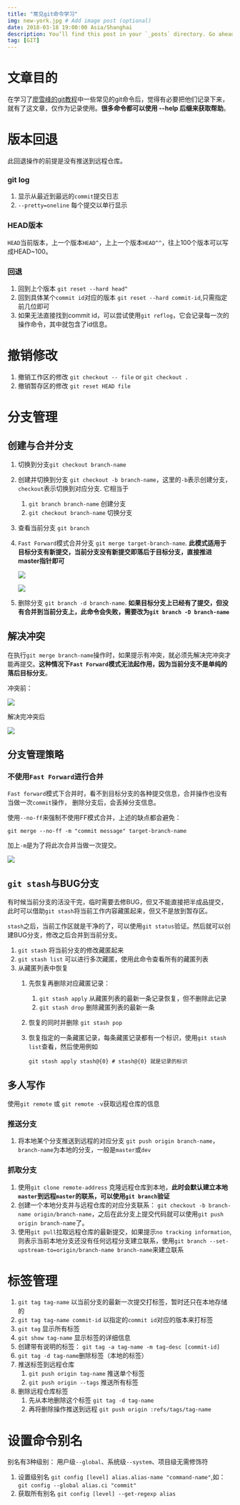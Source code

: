 ```yaml
---
title: "常见git命令学习"
img: new-york.jpg # Add image post (optional)
date: 2018-03-18 19:00:00 Asia/Shanghai
description: You’ll find this post in your `_posts` directory. Go ahead and edit it and re-build the site to see your changes. # Add post description (optional)
tag: [GIT]
---
```



# 文章目的

在学习了[廖雪峰的git教程](https://www.liaoxuefeng.com/wiki/0013739516305929606dd18361248578c67b8067c8c017b000)中一些常见的git命令后，觉得有必要把他们记录下来，就有了这文章，仅作为记录使用。**很多命令都可以使用 --help 后缀来获取帮助**。

# 版本回退

此回退操作的前提是没有推送到远程仓库。

### git log

1. 显示从最近到最远的`commit`提交日志
2. `--pretty=oneline`  每个提交以单行显示

### HEAD版本

`HEAD`当前版本，上一个版本`HEAD^`，上上一个版本`HEAD^^`，往上100个版本可以写成HEAD~100。

### 回退

1. 回到上个版本 `git reset --hard head^`
2. 回到具体某个`commit id`对应的版本 `git reset --hard commit-id`,只需指定前几位即可
3. 如果无法直接找到commit id，可以尝试使用`git reflog`，它会记录每一次的操作命令，其中就包含了id信息。

# 撤销修改

1. 撤销工作区的修改 `git checkout -- file` or `git checkout .`
2. 撤销暂存区的修改 `git reset HEAD file`

# 分支管理
## 创建与合并分支

1. 切换到分支`git checkout branch-name`
2. 创建并切换到分支 `git checkout -b branch-name`，这里的`-b`表示创建分支， `checkout`表示切换到对应分支. 它相当于
	1. `git branch branch-name` 创建分支
	2. `git checkout branch-name` 切换分支
3. 查看当前分支 `git branch`
4. `Fast Forward`模式合并分支 `git merge target-branch-name`. **此模式适用于目标分支有新提交，当前分支没有新提交即落后于目标分支，直接推进master指针即可**

	![](https://cdn.liaoxuefeng.com/cdn/files/attachments/0013849088235627813efe7649b4f008900e5365bb72323000/0)

	![](https://cdn.liaoxuefeng.com/cdn/files/attachments/00138490883510324231a837e5d4aee844d3e4692ba50f5000/0)

5. 删除分支 `git branch -d branch-name`. **如果目标分支上已经有了提交，但没有合并到当前分支上，此命令会失败，需要改为`git branch -D branch-name`**

## 解决冲突

在执行`git merge branch-name`操作时，如果提示有冲突，就必须先解决完冲突才能再提交。**这种情况下`Fast Forward`模式无法起作用，因为当前分支不是单纯的落后目标分支**。

冲突前：

![](https://cdn.liaoxuefeng.com/cdn/files/attachments/001384909115478645b93e2b5ae4dc78da049a0d1704a41000/0)

解决完冲突后

![](https://cdn.liaoxuefeng.com/cdn/files/attachments/00138490913052149c4b2cd9702422aa387ac024943921b000/0)

## 分支管理策略

### 不使用`Fast Forward`进行合并

`Fast forward`模式下合并时，看不到目标分支的各种提交信息，合并操作也没有当做一次`commit`操作，  删除分支后，会丢掉分支信息。

使用`--no-ff`来强制不使用FF模式合并，上述的缺点都会避免：

```
git merge --no-ff -m "commit message" target-branch-name
```

加上`-m`是为了将此次合并当做一次提交。

![](https://cdn.liaoxuefeng.com/cdn/files/attachments/001384909222841acf964ec9e6a4629a35a7a30588281bb000/0)

## `git stash`与BUG分支

有时候当前分支的活没干完，临时需要去修BUG，但又不能直接把半成品提交，此时可以借助`git stash`将当前工作内容藏匿起来，但又不是放到暂存区。

`stash`之后，当前工作区就是干净的了，可以使用`git status`验证。然后就可以创建BUG分支，修改之后合并到当前分支。

1. `git stash` 将当前分支的修改藏匿起来
2. `git stash list` 可以进行多次藏匿，使用此命令查看所有的藏匿列表
3. 从藏匿列表中恢复
	1. 先恢复再删除对应藏匿记录：
		1. `git stash apply` 从藏匿列表的最新一条记录恢复，但不删除此记录
		2. `git stash drop` 删除藏匿列表的最新一条
	2. 恢复的同时并删除 `git stash pop`
	3. 恢复指定的一条藏匿记录，每条藏匿记录都有一个标识，使用`git stash list`查看，然后使用例如

		```
		git stash apply stash@{0} # stash@{0} 就是记录的标识
		```

## 多人写作

使用`git remote` 或 `git remote -v`获取远程仓库的信息

### 推送分支

1. 将本地某个分支推送到远程的对应分支 `git push origin branch-name`，`branch-name`为本地的分支，一般是`master`或`dev`

### 抓取分支

1. 使用`git clone remote-address` 克隆远程仓库到本地，**此时会默认建立本地`master`到远程`master`的联系，可以使用`git branch`验证**
2. 创建一个本地分支并与远程仓库的对应分支联系： `git checkout -b branch-name origin/branch-name`，之后在此分支上提交代码就可以使用`git push origin branch-name`了。
3. 使用`git pull`拉取远程仓库的最新提交，如果提示`no tracking information`,则表示当前本地分支还没有任何远程分支建立联系，使用`git branch --set-upstream-to=origin/branch-name branch-name`来建立联系

# 标签管理

1. `git tag tag-name` 以当前分支的最新一次提交打标签，暂时还只在本地存储的
2. `git tag tag-name commit-id` 以指定的`commit id`对应的版本来打标签
3. `git tag` 显示所有标签
4. `git show tag-name` 显示标签的详细信息
5. 创建带有说明的标签： `git tag -a tag-name -m tag-desc [commit-id]`
6. `git tag -d tag-name`删除标签（本地的标签）
7. 推送标签到远程仓库
	1. `git push origin tag-name` 推送单个标签
	2. `git push origin --tags` 推送所有标签
8. 删除远程仓库标签
	1. 先从本地删除这个标签 `git tag -d tag-name`
	2. 再将删除操作推送到远程 `git push origin :refs/tags/tag-name`

# 设置命令别名

别名有3种级别： 用户级`--global`、系统级`--system`、项目级无需修饰符

1. 设置级别名 `git config [level] alias.alias-name "command-name"`,如：`git config --global alias.ci "commit"`
2. 获取所有别名 `git config [level] --get-regexp alias`


